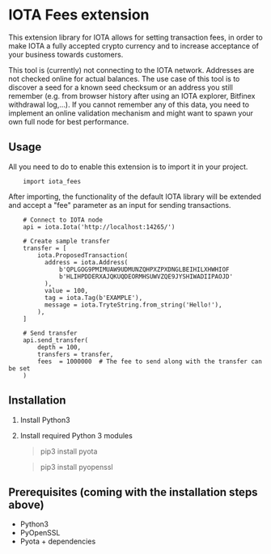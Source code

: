 
# IOTA Fees extension
This extension library for IOTA allows for setting transaction fees, in order to make IOTA 
a fully accepted crypto currency and to increase acceptance of your business towards customers.

This tool is (currently) not connecting to the IOTA network. Addresses are not checked online for actual balances. The use case of this tool is to discover a seed for a known seed checksum or an address you still remember (e.g. from browser history after using an IOTA explorer, Bitfinex withdrawal log,...). If you cannot remember any of this data, you need to implement an online validation mechanism and might want to spawn your own full node for best performance.

## Usage
All you need to do to enable this extension is to import it in your project.

        import iota_fees

After importing, the functionality of the default IOTA library will be extended and accept a "fee" parameter as an
input for sending transactions.

```
    # Connect to IOTA node
    api = iota.Iota('http://localhost:14265/')
    
    # Create sample transfer
    transfer = [
        iota.ProposedTransaction(
          address = iota.Address(
              b'QPLGOG9PMIMUAW9UDMUNZQHPXZPXDNGLBEIHILXHWHIOF
              b'HLIHPDDERXAJQKUQDEORMHSUWVZQE9JYSHIWADIIPAOJD'
          ),
          value = 100,
          tag = iota.Tag(b'EXAMPLE'),
          message = iota.TryteString.from_string('Hello!'),
        ),
    ]
    
    # Send transfer
    api.send_transfer(
        depth = 100,
        transfers = transfer,
        fees  = 1000000  # The fee to send along with the transfer can be set
    )
```
  
## Installation
1) Install Python3
2) Install required Python 3 modules
    > pip3 install pyota
    
    > pip3 install pyopenssl
    
## Prerequisites (coming with the installation steps above)
- Python3
- PyOpenSSL
- Pyota + dependencies

